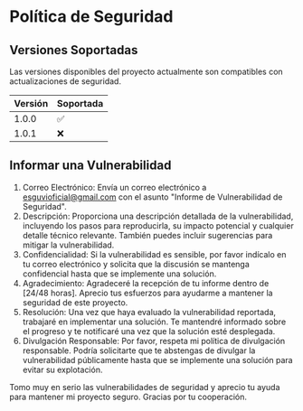# Política de Seguridad

## Versiones Soportadas

Las versiones disponibles del proyecto actualmente son compatibles con actualizaciones de seguridad.

| Versión | Soportada           |
| ------- | ------------------- |
| 1.0.0   | :white_check_mark:  |
| 1.0.1   | :x:  |

## Informar una Vulnerabilidad

1. Correo Electrónico: Envía un correo electrónico a esguvioficial@gmail.com con el asunto "Informe de Vulnerabilidad de Seguridad".
2. Descripción: Proporciona una descripción detallada de la vulnerabilidad, incluyendo los pasos para reproducirla, su impacto potencial y cualquier detalle técnico relevante. También puedes incluir sugerencias para mitigar la vulnerabilidad.
3. Confidencialidad: Si la vulnerabilidad es sensible, por favor indícalo en tu correo electrónico y solicita que la discusión se mantenga confidencial hasta que se implemente una solución.
4. Agradecimiento: Agradeceré la recepción de tu informe dentro de [24/48 horas]. Aprecio tus esfuerzos para ayudarme a mantener la seguridad de este proyecto.
5. Resolución: Una vez que haya evaluado la vulnerabilidad reportada, trabajaré en implementar una solución. Te mantendré informado sobre el progreso y te notificaré una vez que la solución esté desplegada.
6. Divulgación Responsable: Por favor, respeta mi política de divulgación responsable. Podría solicitarte que te abstengas de divulgar la vulnerabilidad públicamente hasta que se implemente una solución para evitar su explotación.

Tomo muy en serio las vulnerabilidades de seguridad y aprecio tu ayuda para mantener mi proyecto seguro. Gracias por tu cooperación.
